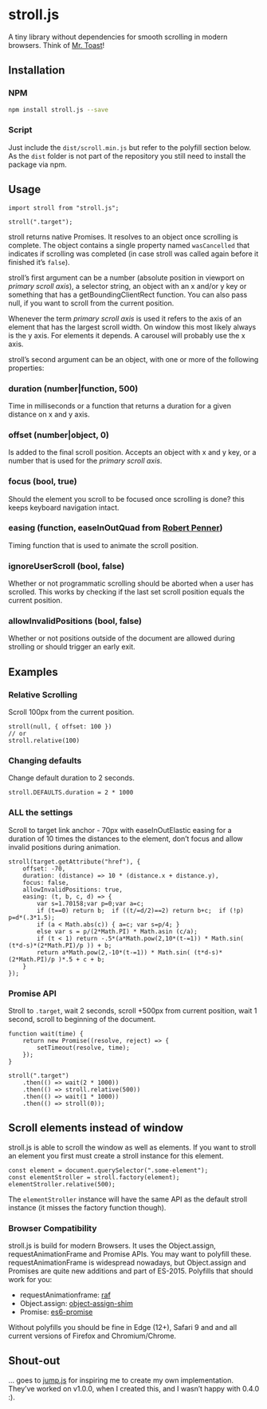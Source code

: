 # stroll.js
A tiny library without dependencies for smooth scrolling in modern browsers.
Think of [Mr. Toast](https://www.youtube.com/watch?v=W8pTG9Mlm0I)!
 
## Installation

### NPM
```bash
npm install stroll.js --save
```

### Script
Just include the `dist/scroll.min.js` but refer to the polyfill section below. As the `dist` folder is not
part of the repository you still need to install the package via npm.


## Usage

```es6
import stroll from "stroll.js";

stroll(".target");
```

stroll returns native Promises. It resolves to an object once scrolling is complete. The object contains a single
property named `wasCancelled` that indicates if scrolling was completed (in case stroll was called again
before it finished it’s `false`).

stroll’s first argument can be a number (absolute position in viewport on _primary scroll axis_), a selector string,
an object with an x and/or y key or something that has a getBoundingClientRect function. You can also pass null, 
if you want to scroll from the current position.

Whenever the term _primary scroll axis_ is used it refers to the axis of an element that has the largest scroll width.
On window this most likely always is the y axis. For elements it depends. A carousel will probably use the x axis.

stroll’s second argument can be an object, with one or more of the following properties:

### duration (number|function, 500)
Time in milliseconds or a function that returns a duration for a given distance on x and y axis.
 
### offset (number|object, 0)
Is added to the final scroll position. Accepts an object with x and y key, or a number that is used
for the _primary scroll axis_.

### focus (bool, true)
Should the element you scroll to be focused once scrolling is done? this keeps keyboard navigation intact.
  
### easing (function, easeInOutQuad from [Robert Penner](http://robertpenner.com/easing/))
Timing function that is used to animate the scroll position.

### ignoreUserScroll (bool, false)
Whether or not programmatic scrolling should be aborted when a user has scrolled.
This works by checking if the last set scroll position equals the current position.

### allowInvalidPositions (bool, false)
Whether or not positions outside of the document are allowed during strolling or should trigger an early exit. 


## Examples

### Relative Scrolling
Scroll 100px from the current position.

```es6
stroll(null, { offset: 100 })
// or
stroll.relative(100)
```

### Changing defaults
Change default duration to 2 seconds.

```es6
stroll.DEFAULTS.duration = 2 * 1000
```

### ALL the settings
Scroll to target link anchor - 70px with easeInOutElastic easing for a duration of 10 times 
the distances to the element, don’t focus and allow invalid positions during animation.

```es6
stroll(target.getAttribute("href"), {
    offset: -70,
    duration: (distance) => 10 * (distance.x + distance.y),
    focus: false,
    allowInvalidPositions: true,
    easing: (t, b, c, d) => {
        var s=1.70158;var p=0;var a=c;
        if (t==0) return b;  if ((t/=d/2)==2) return b+c;  if (!p) p=d*(.3*1.5);
        if (a < Math.abs(c)) { a=c; var s=p/4; }
        else var s = p/(2*Math.PI) * Math.asin (c/a);
        if (t < 1) return -.5*(a*Math.pow(2,10*(t-=1)) * Math.sin( (t*d-s)*(2*Math.PI)/p )) + b;
        return a*Math.pow(2,-10*(t-=1)) * Math.sin( (t*d-s)*(2*Math.PI)/p )*.5 + c + b;
    }
});
```

### Promise API
Stroll to `.target`, wait 2 seconds, scroll +500px from current position, wait 1 second, scroll
to beginning of the document.

```es6
function wait(time) {
    return new Promise((resolve, reject) => {
        setTimeout(resolve, time);    
    });
}

stroll(".target")
    .then(() => wait(2 * 1000))
    .then(() => stroll.relative(500))
    .then(() => wait(1 * 1000))
    .then(() => stroll(0));
```

## Scroll elements instead of window
stroll.js is able to scroll the window as well as elements. If you want to stroll an element you first
must create a stroll instance for this element.

```es6
const element = document.querySelector(".some-element");
const elementStroller = stroll.factory(element);
elementStroller.relative(500);
```

The `elementStroller` instance will have the same API as the default stroll instance (it misses the factory function 
though). 

### Browser Compatibility
stroll.js is build for modern Browsers. It uses the Object.assign, requestAnimationFrame and Promise APIs.
You may want to polyfill these. requestAnimationFrame is widespread nowadays, but Object.assign and Promises
are quite new additions and part of ES-2015. Polyfills that should work for you:

* requestAnimationframe: [raf](https://www.npmjs.com/package/raf) 
* Object.assign: [object-assign-shim](https://www.npmjs.com/package/object-assign-shim)
* Promise: [es6-promise](https://www.npmjs.com/package/es6-promise)

Without polyfills you should be fine in Edge (12+), Safari 9 and and all current versions of Firefox 
and Chromium/Chrome.


## Shout-out
... goes to [jump.js](https://github.com/callmecavs/jump.js) for inspiring me to create my own implementation. 
They’ve worked on v1.0.0, when I created this, and I wasn’t happy with 0.4.0 :).
